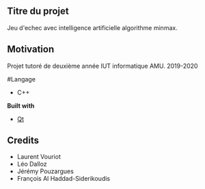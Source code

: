 ## Titre du projet
Jeu d'echec avec intelligence artificielle algorithme minmax.

## Motivation
Projet tutoré de deuxième année IUT informatique AMU.
2019-2020

#Langage
- C++

<b>Built with</b>
- [Qt](https://www.qt.io/)

## Credits
- Laurent Vouriot
- Léo Dalloz
- Jérémy Pouzargues
- François Al Haddad-Siderikoudis


